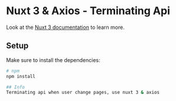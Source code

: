# Nuxt 3 & Axios - Terminating Api

Look at the [Nuxt 3 documentation](https://nuxt.com/docs/getting-started/introduction) to learn more.

## Setup

Make sure to install the dependencies:
```bash
# npm
npm install

## Info
Terminating api when user change pages, use nuxt 3 & axios
